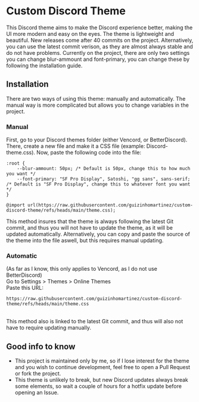 # Custom Discord Theme
This Discord theme aims to make the Discord experience better, making the UI more modern and easy on the eyes. The theme is lightweight and beautiful. New releases come after 40 commits on the project. Alternatively, you can use the latest commit verison, as they are almost always stable and do not have problems.
Currently on the project, there are only two settings you can change blur-ammount and font-primary, you can change these by following the installation guide.

## Installation
There are two ways of using this theme: manually and automatically. The manual way is more complicated but allows you to change variables in the project.

### Manual
First, go to your Discord themes folder (either Vencord, or BetterDiscord). There, create a new file and make it a CSS file (example: Discord-theme.css). Now, paste the following code into the file:

```
:root {
    --blur-ammount: 50px; /* Default is 50px, change this to how much you want */
    --font-primary: "SF Pro Display", Satoshi, "gg sans", sans-serif; /* Default is "SF Pro Display", change this to whatever font you want */
}

@import url(https://raw.githubusercontent.com/guizinhomartinez/custom-discord-theme/refs/heads/main/theme.css);
```

This method insures that the theme is always following the latest Git commit, and thus you will not have to update the theme, as it will be updated automatically. Alternatively, you can copy and paste the source of the theme into the file aswell, but this requires manual updating.

### Automatic
(As far as I know, this only applies to Vencord, as I do not use BetterDiscord)
<br> Go to Settings > Themes > Online Themes
<br> Paste this URL:<br>
```
https://raw.githubusercontent.com/guizinhomartinez/custom-discord-theme/refs/heads/main/theme.css
```
<br> This method also is linked to the latest Git commit, and thus will also not have to require updating manually.

## Good info to know
- This project is maintained only by me, so if I lose interest for the theme and you wish to continue development, feel free to open a Pull Request or fork the project.
- This theme is unlikely to break, but new Discord updates always break some elements, so wait a couple of hours for a hotfix update before opening an Issue.

